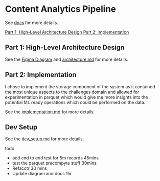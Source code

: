 # Content Analytics Pipeline

See [docs](docs) for more details.

[Part 1: High-Level Architecture Design](docs/architecture.md)
[Part 2: Implementation](docs/implementation.md)

## Part 1: High-Level Architecture Design

See the [Figma Diagram](https://www.figma.com/board/77tO7NRcYo8azEseWuHhpI/Content-Analytics?node-id=0-1&p=f&t=nrOYle4o9LpDfLTm-0) and [architecture.md](docs/architecture.md) for more details.

## Part 2: Implementation

I chose to implement the storage component of the system as it contained the most unique aspects to the challenges domain and allowed for experimentation in parquet which would give me more insights into the potential ML ready operations which could be performed on the data.

See the [implementation.md](docs/implementation.md) for more details.

## Dev Setup

See the [dev_setup.md](docs/dev_setup.md) for more details.

todo

- add end to end test for 5m records 45mins
- test the parquet precompyte stuff 30mins 
- Refacotr 30 mins 
- Update diagram and docs 1hr